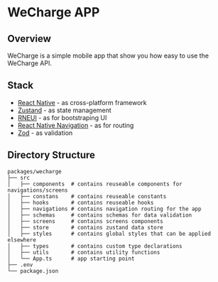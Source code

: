 # WeCharge APP

## Overview

WeCharge is a simple mobile app that show you how easy to use the WeCharge API.

## Stack

- [React Native](https://reactnative.dev/) - as cross-platform framework
- [Zustand](https://github.com/pmndrs/zustand) - as state management
- [RNEUI](https://github.com/react-native-elements/react-native-elements) - as for bootstraping UI
- [React Native Navigation](https://reactnavigation.org/) - as for routing
- [Zod](https://github.com/colinhacks/zod) - as validation

## Directory Structure

```
packages/wecharge
├── src
│   ├── components  # contains reuseable components for navigations/screens
│   ├── constans    # contains reuseable constants
│   ├── hooks       # contains reuseable hooks
│   ├── navigations # contains navigation routing for the app
│   ├── schemas     # contains schemas for data validation
│   ├── screens     # contains screens components
│   ├── store       # contains zustand data store
│   ├── styles      # contains global styles that can be applied elsewhere
│   ├── types       # contains custom type declarations
│   ├── utils       # contains utility functions
│   └── App.ts      # app starting point
├── .env
└── package.json
```
